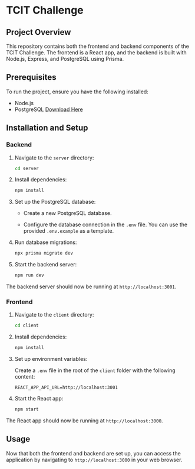 # TCIT Challenge

## Project Overview

This repository contains both the frontend and backend components of the TCIT Challenge. The frontend is a React app, and the backend is built with Node.js, Express, and PostgreSQL using Prisma.

## Prerequisites

To run the project, ensure you have the following installed:

- Node.js
- PostgreSQL [Download Here](https://www.postgresql.org/download/)

## Installation and Setup

### Backend

1. Navigate to the `server` directory:

   ```bash
   cd server
   ```

2. Install dependencies:

   ```bash
   npm install
   ```

3. Set up the PostgreSQL database:

   - Create a new PostgreSQL database.

   - Configure the database connection in the `.env` file. You can use the provided `.env.example` as a template.

4. Run database migrations:

   ```bash
   npx prisma migrate dev
   ```

5. Start the backend server:

   ```bash
   npm run dev
   ```

The backend server should now be running at `http://localhost:3001`.

### Frontend

1. Navigate to the `client` directory:

   ```bash
   cd client
   ```

2. Install dependencies:

   ```bash
   npm install
   ```

3. Set up environment variables:

   Create a `.env` file in the root of the `client` folder with the following content:

   ```env
   REACT_APP_API_URL=http://localhost:3001
   ```

4. Start the React app:

   ```bash
   npm start
   ```

The React app should now be running at `http://localhost:3000`.

## Usage

Now that both the frontend and backend are set up, you can access the application by navigating to `http://localhost:3000` in your web browser.
